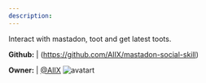 ```yaml
---
description: 
---
```

Interact with mastadon, toot and get latest toots.

**Github:** | (https://github.com/AIIX/mastadon-social-skill)

**Owner:** | [@AIIX](https://github.com/AIIX) ![avatart](https://avatars3.githubusercontent.com/u/19663666?v=4)

